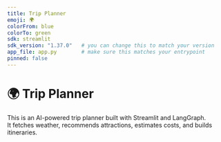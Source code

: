 ```yaml
---
title: Trip Planner
emoji: 🌍
colorFrom: blue
colorTo: green
sdk: streamlit
sdk_version: "1.37.0"   # you can change this to match your version
app_file: app.py        # make sure this matches your entrypoint
pinned: false
---
```


# 🌍 Trip Planner

This is an AI-powered trip planner built with Streamlit and LangGraph.  
It fetches weather, recommends attractions, estimates costs, and builds itineraries.  
